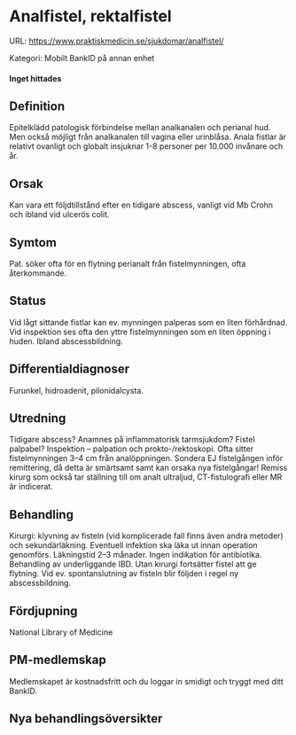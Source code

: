 # Analfistel, rektalfistel

URL: https://www.praktiskmedicin.se/sjukdomar/analfistel/



Kategori: Mobilt BankID på annan enhet

#### Inget hittades

## Definition

Epitelklädd patologisk förbindelse mellan analkanalen och perianal hud. Men också möjligt från analkanalen till vagina eller urinblåsa. Anala fistlar är relativt ovanligt och globalt insjuknar 1-8 personer per 10.000 invånare och år.

## Orsak

Kan vara ett följdtillstånd efter en tidigare abscess, vanligt vid Mb Crohn och ibland vid ulcerös colit.

## Symtom

Pat. söker ofta för en flytning perianalt från fistelmynningen, ofta återkommande.

## Status

Vid lågt sittande fistlar kan ev. mynningen palperas som en liten förhårdnad. Vid inspektion ses ofta den yttre fistelmynningen som en liten öppning i huden. Ibland abscessbildning.

## Differentialdiagnoser

Furunkel, hidroadenit, pilonidalcysta.

## Utredning

Tidigare abscess? Anamnes på inflammatorisk tarmsjukdom? Fistel palpabel? Inspektion – palpation och prokto-/rektoskopi. Ofta sitter fistelmynningen 3–4 cm från analöppningen. Sondera EJ fistelgången inför remittering, då detta är smärtsamt samt kan orsaka nya fistelgångar! Remiss kirurg som också tar ställning till om analt ultraljud, CT-fistulografi eller MR är indicerat.

## Behandling

Kirurgi: klyvning av fisteln (vid komplicerade fall finns även andra metoder) och sekundärläkning. Eventuell infektion ska läka ut innan operation genomförs. Läkningstid 2–3 månader. Ingen indikation för antibiotika. Behandling av underliggande IBD. Utan kirurgi fortsätter fistel att ge flytning. Vid ev. spontanslutning av fisteln blir följden i regel ny abscessbildning.

## Fördjupning

National Library of Medicine

## PM-medlemskap

Medlemskapet är kostnadsfritt och du loggar in smidigt och tryggt med ditt BankID.

## Nya behandlingsöversikter

